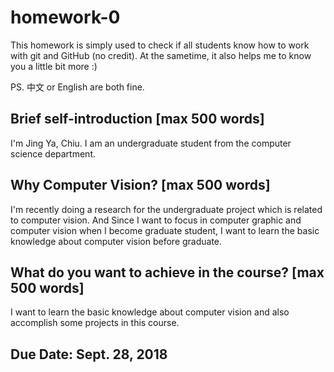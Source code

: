 # homework-0
This homework is simply used to check if all students know how to work with git and GitHub (no credit).
At the sametime, it also helps me to know you a little bit more :)

PS. 中文 or English are both fine.

## Brief self-introduction [max 500 words]
I'm Jing Ya, Chiu. I am an undergraduate student from the computer science department.

## Why Computer Vision? [max 500 words]
I'm recently doing a research for the undergraduate project which is related to computer vision. And Since I want to focus in computer graphic and computer vision when I become graduate student, I want to learn the basic knowledge about computer vision before graduate.

## What do you want to achieve in the course? [max 500 words]
I want to learn the basic knowledge about computer vision and also accomplish some projects in this course.

## Due Date: Sept. 28, 2018
